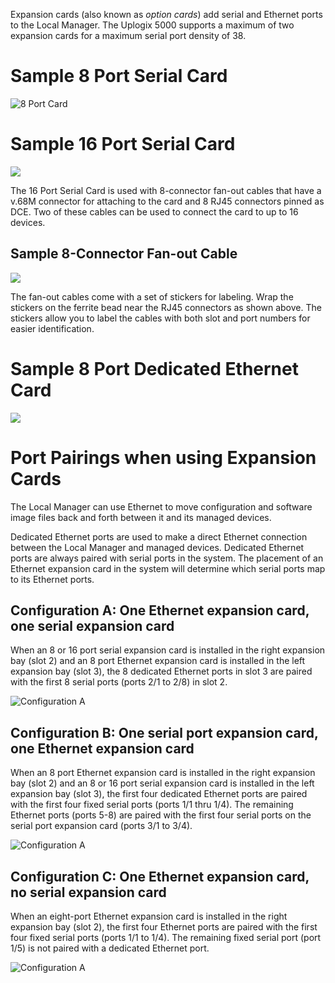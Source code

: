 <!-- 5.4 -->

Expansion cards (also known as *option cards*) add serial and Ethernet ports to the Local Manager. The Uplogix 5000 supports a maximum of two expansion cards for a maximum serial port density of 38.

# Sample 8 Port Serial Card

![8 Port Card](http://uplogix.com/support/docs/img/installing-a-local-manager/image019.png)

# Sample 16 Port Serial Card

![](http://uplogix.com/support/docs/img/installing-a-local-manager/image020.png)

The 16 Port Serial Card is used with 8-connector fan-out cables that have a v.68M connector for attaching to the card and 8 RJ45 connectors pinned as DCE. Two of these cables can be used to connect the card to up to 16 devices. 

## Sample 8-Connector Fan-out Cable

![](http://uplogix.com/support/docs/img/installing-a-local-manager/fan-out-cable_with-stickers.png)

The fan-out cables come with a set of stickers for labeling. Wrap the stickers on the ferrite bead near the RJ45 connectors as shown above. The stickers allow you to label the cables with both slot and port numbers for easier identification. 

# Sample 8 Port Dedicated Ethernet Card

![](http://uplogix.com/support/docs/img/installing-a-local-manager/image021.png)

# Port Pairings when using Expansion Cards

The Local Manager can use Ethernet to move configuration and software image files back and forth between it and its managed devices.

Dedicated Ethernet ports are used to make a direct Ethernet connection between the Local Manager and managed devices. Dedicated Ethernet ports are always paired with serial ports in the system. The placement of an Ethernet expansion card in the system will determine which serial ports map to its Ethernet ports.

## Configuration A: One Ethernet expansion card, one serial expansion card

When an 8 or 16 port serial expansion card is installed in the right expansion bay (slot 2) and an 8 port Ethernet expansion card is installed in the left expansion bay (slot 3), the 8 dedicated Ethernet ports in slot 3 are paired with the first 8 serial ports (ports 2/1 to 2/8) in slot 2.

![Configuration A](http://uplogix.com/support/docs/img/lm-user-guide/image007.png)
 
## Configuration B: One serial port expansion card, one Ethernet expansion card

When an 8 port Ethernet expansion card is installed in the right expansion bay (slot 2) and an 8 or 16 port serial expansion card is installed in the left expansion bay (slot 3), the first four dedicated Ethernet ports are paired with the first four fixed serial ports (ports 1/1 thru 1/4). The remaining Ethernet ports (ports 5-8) are paired with the first four serial ports on the serial port expansion card (ports 3/1 to 3/4). 
 
![Configuration A](http://uplogix.com/support/docs/img/lm-user-guide/image008.png)

## Configuration C: One Ethernet expansion card, no serial expansion card

When an eight-port Ethernet expansion card is installed in the right expansion bay (slot 2), the first four Ethernet ports are paired with the first four fixed serial ports (ports 1/1 to 1/4). The remaining fixed serial port (port 1/5) is not paired with a dedicated Ethernet port.

![Configuration A](http://uplogix.com/support/docs/img/lm-user-guide/image009.png)